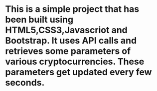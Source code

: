 # This is a simple project that has been built using HTML5,CSS3,Javascriot and Bootstrap. It uses API calls and retrieves some parameters of various cryptocurrencies. These parameters get updated every few seconds. 
